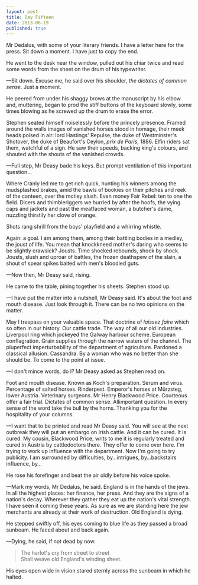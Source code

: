 ```yaml
---
layout: post
title: Day Fifteen
date: 2013-06-19
published: true
---
```


Mr Dedalus, with some of your literary friends. I have a letter here for the press. Sit down a moment. I have just to copy the end.

He went to the desk near the window, pulled out his chiar twice and read some words from the sheet on the drum of his typewriter.

—Sit down. Excuse me, he said over his shoulder, *the dictates of common sense*. Just a moment.

He peered from under his shaggy brows at the manuscript by his elbow and, muttering, began to prod the stiff buttons of the keyboard slowly, some times blowing as he screwed up the drum to erase the error.

Stephen seated himself noiselessly before the princely presence. Framed around the walls images of vanished horses stood in homage, their meek heads poised in air: lord Hastings' Repulse, the duke of Westminster's Shotover, the duke of Beaufort's Ceylon, *prix de Paris*, 1886. Elfin riders sat them, watchful of a sign. He saw their speeds, backing king's colours, and shouted with the shouts of the vanished crowds.

—Full stop, Mr Deasy bade his keys. But prompt ventilation of this important question…

Where Cranly led me to get rich quick, hunting his winners among the mudsplashed brakes, amid the bawls of bookies on their pitches and reek of the canteen, over the motley slush. Even money Fair Rebel: ten to one the field. Dicers and thimbleriggers we hurried by after the hoofs, the vying caps and jackets and past the meatfaced woman, a butcher's dame, nuzzling thirstily her clove of orange.

Shots rang shrill from the boys' playfield and a whirring whistle.

Again: a goal. I am among them, among their battling bodies in a medley, the joust of life. You mean that knockkneed mother's daring who seems to be slightly crawsick? Jousts. Time shocked rebounds, shock by shock. Jousts, slush and uproar of battles, the frozen deathspew of the slain, a shout of spear spikes baited with men's bloodied guts.

—Now then, Mr Deasy said, rising.

He came to the table, pining together his sheets. Stephen stood up.

—I have put the matter into a nutshell, Mr Deasy said. It's about the foot and mouth disease. Just look through it. There can be no two opinions on the matter.

May I trespass on your valuable space. That doctrine of *laissez faire* which so often in our history. Our cattle trade. The way of all our old industries. Liverpool ring which jockeyed the Galway harbour scheme. European conflagration. Grain supplies through the narrow waters of the channel. The pluperfect imperturbability of the department of agriculture. Pardoned a classical allusion. Cassandra. By a woman who was no better than she should be. To come to the point at issue.

—I don't mince words, do I? Mr Deasy asked as Stephen read on.

Foot and mouth disease. Known as Koch's preparation. Serum and virus. Percentage of salted horses. Rinderpest. Emperor's horses at Mürzsteg, lower Austria. Veterinary surgeons. Mr Henry Blackwood Price. Courteous offer a fair trial. Dictates of common sense. Allimportant question. In every sense of the word take the bull by the horns. Thanking you for the hospitality of your columns.

—I want that to be printed and read Mr Deasy said. You will see at the next outbreak they will put an embargo on Irish cattle. And it can be cured. It is cured. My cousin, Blackwood Price, writs to me it is regularly treated and cured in Austria by cattledoctors there. They offer to come over here. I'm trying to work up influence with the department. Now I'm going to try publicity. I am surrounded by difficulties, by…intrigues, by…backstairs influence, by…

He rose his forefinger and beat the air oldly before his voice spoke. 

—Mark my words, Mr Dedalus, he said. England is in the hands of the jews. In all the highest places: her finance, her press. And they are the signs of a nation's decay. Wherever they gather they eat up the nation's vital strength. I have seen it coming these years. As sure as we are standing here the jew merchants are already at their work of destruction. Old England is dying.

He stepped swiftly off, his eyes coming to blue life as they passed a broad sunbeam. He faced about and back again.

—Dying, he said, if not dead by now.

> The harlot's cry from street to street <br>
> Shall weave old England's winding sheet.

His eyes open wide in vision stared sternly across the sunbeam in which he halted.
